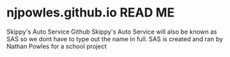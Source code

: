 # njpowles.github.io READ ME
Skippy's Auto Service Github
Skippy's Auto Service will also be known as SAS so we dont have to type out the name in full.
SAS is created and ran by Nathan Powles for a school project

